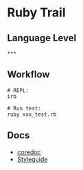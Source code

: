 Ruby Trail
==========

Language Level
--------------

`***`

Workflow
--------

    # REPL:
    irb
    
    # Run test:
    ruby xxx_test.rb

Docs
----

- [coredoc](http://ruby-doc.org/core-2.0.0/ "Index of Files, Classes, Methods in Ruby 2.0.0 (Ruby 2.0.0) ")
- [Styleguide](https://github.com/styleguide/ruby "Github Ruby Styleguide")